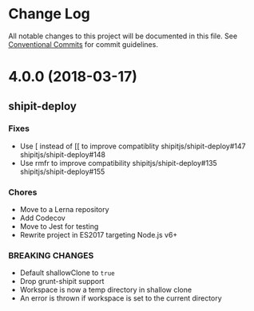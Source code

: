 # Change Log

All notable changes to this project will be documented in this file.
See [Conventional Commits](https://conventionalcommits.org) for commit guidelines.

<a name="4.0.0"></a>

# 4.0.0 (2018-03-17)

## shipit-deploy

### Fixes

* Use [ instead of [[ to improve compatiblity shipitjs/shipit-deploy#147 shipitjs/shipit-deploy#148
* Use rmfr to improve compatibility shipitjs/shipit-deploy#135 shipitjs/shipit-deploy#155

### Chores

* Move to a Lerna repository
* Add Codecov
* Move to Jest for testing
* Rewrite project in ES2017 targeting Node.js v6+

### BREAKING CHANGES

* Default shallowClone to `true`
* Drop grunt-shipit support
* Workspace is now a temp directory in shallow clone
* An error is thrown if workspace is set to the current directory
